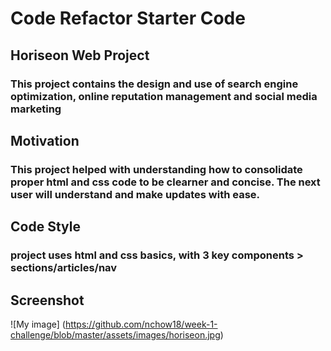 # Code Refactor Starter Code

## Horiseon Web Project

### This project contains the design and use of search engine optimization, online reputation management and social media marketing

## Motivation

### This project helped with understanding how to consolidate proper html and css code to be clearner and concise.  The next user will understand and make updates with ease.

## Code Style

### project uses html and css basics, with 3 key components > sections/articles/nav

## Screenshot

![My image] (https://github.com/nchow18/week-1-challenge/blob/master/assets/images/horiseon.jpg)

